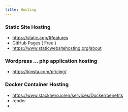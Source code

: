 ```yaml
---
title: Hosting
---
```


### Static Site Hosting

- https://static.app/#features
- GitHub Pages ( Free )
- https://www.staticwebsitehosting.org/about

### Wordpress ... php application hosting 

- https://kinsta.com/pricing/


### Docker Container Hosting 

- https://www.stackhero.io/en/services/Docker/benefits
- render
- 